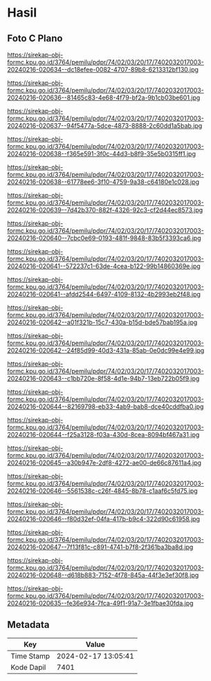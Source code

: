 # Hasil

## Foto C Plano

https://sirekap-obj-formc.kpu.go.id/3764/pemilu/pdpr/74/02/03/20/17/7402032017003-20240216-020634--dc18efee-0082-4707-89b8-6213312bf130.jpg

https://sirekap-obj-formc.kpu.go.id/3764/pemilu/pdpr/74/02/03/20/17/7402032017003-20240216-020636--81465c83-4e68-4f79-bf2a-9b1cb03be601.jpg

https://sirekap-obj-formc.kpu.go.id/3764/pemilu/pdpr/74/02/03/20/17/7402032017003-20240216-020637--94f5477a-5dce-4873-8888-2c60dd1a5bab.jpg

https://sirekap-obj-formc.kpu.go.id/3764/pemilu/pdpr/74/02/03/20/17/7402032017003-20240216-020638--f365e591-3f0c-44d3-b8f9-35e5b0315ff1.jpg

https://sirekap-obj-formc.kpu.go.id/3764/pemilu/pdpr/74/02/03/20/17/7402032017003-20240216-020638--61778ee6-3f10-4759-9a38-c64180e1c028.jpg

https://sirekap-obj-formc.kpu.go.id/3764/pemilu/pdpr/74/02/03/20/17/7402032017003-20240216-020639--7d42b370-882f-4326-92c3-cf2d44ec8573.jpg

https://sirekap-obj-formc.kpu.go.id/3764/pemilu/pdpr/74/02/03/20/17/7402032017003-20240216-020640--7cbc0e69-0193-481f-9848-83b5f3393ca6.jpg

https://sirekap-obj-formc.kpu.go.id/3764/pemilu/pdpr/74/02/03/20/17/7402032017003-20240216-020641--572237c1-63de-4cea-b122-99b14860369e.jpg

https://sirekap-obj-formc.kpu.go.id/3764/pemilu/pdpr/74/02/03/20/17/7402032017003-20240216-020641--afdd2544-6497-4109-8132-4b2993eb2f48.jpg

https://sirekap-obj-formc.kpu.go.id/3764/pemilu/pdpr/74/02/03/20/17/7402032017003-20240216-020642--a01f321b-15c7-430a-b15d-bde57bab195a.jpg

https://sirekap-obj-formc.kpu.go.id/3764/pemilu/pdpr/74/02/03/20/17/7402032017003-20240216-020642--24f85d99-40d3-431a-85ab-0e0dc99e4e99.jpg

https://sirekap-obj-formc.kpu.go.id/3764/pemilu/pdpr/74/02/03/20/17/7402032017003-20240216-020643--c1bb720e-8f58-4d1e-94b7-13eb722b05f9.jpg

https://sirekap-obj-formc.kpu.go.id/3764/pemilu/pdpr/74/02/03/20/17/7402032017003-20240216-020644--82169798-eb33-4ab9-bab8-dce40cddfba0.jpg

https://sirekap-obj-formc.kpu.go.id/3764/pemilu/pdpr/74/02/03/20/17/7402032017003-20240216-020644--f25a3128-f03a-430d-8cea-8094bf467a31.jpg

https://sirekap-obj-formc.kpu.go.id/3764/pemilu/pdpr/74/02/03/20/17/7402032017003-20240216-020645--a30b947e-2df8-4272-ae00-de66c87611a4.jpg

https://sirekap-obj-formc.kpu.go.id/3764/pemilu/pdpr/74/02/03/20/17/7402032017003-20240216-020646--5561538c-c26f-4845-8b78-c1aaf6c5fd75.jpg

https://sirekap-obj-formc.kpu.go.id/3764/pemilu/pdpr/74/02/03/20/17/7402032017003-20240216-020646--f80d32ef-04fa-417b-b9c4-322d90c61958.jpg

https://sirekap-obj-formc.kpu.go.id/3764/pemilu/pdpr/74/02/03/20/17/7402032017003-20240216-020647--7f13f81c-c891-4741-b7f8-2f361ba3ba8d.jpg

https://sirekap-obj-formc.kpu.go.id/3764/pemilu/pdpr/74/02/03/20/17/7402032017003-20240216-020648--d618b883-7152-4f78-845a-44f3e3ef30f8.jpg

https://sirekap-obj-formc.kpu.go.id/3764/pemilu/pdpr/74/02/03/20/17/7402032017003-20240216-020635--fe36e934-7fca-49f1-91a7-3e1fbae30fda.jpg


## Metadata

| Key        | Value               |
| ---------- | ------------------- |
| Time Stamp | 2024-02-17 13:05:41 |
| Kode Dapil | 7401                |



